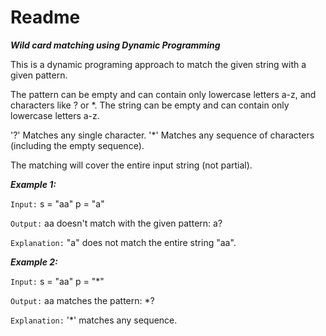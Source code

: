 # Readme

***Wild card matching using Dynamic Programming***

This is a dynamic programing approach to match the given string with a given pattern.

The pattern can be empty and can contain only lowercase letters a-z, and characters like ? or *.
The string can be empty and can contain only lowercase letters a-z.

'?' Matches any single character.
'*' Matches any sequence of characters (including the empty sequence).

The matching will cover the entire input string (not partial).

***Example 1:***

```Input:```
s = "aa"
p = "a"

```Output:``` aa doesn't match with the given pattern: a?

```Explanation:``` "a" does not match the entire string "aa".

***Example 2:***

```Input:```
s = "aa"
p = "*"

```Output:``` aa matches the pattern: *?

```Explanation:``` '*' matches any sequence.


